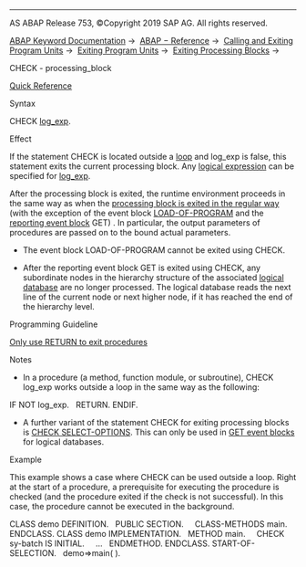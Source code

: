   

* * *

AS ABAP Release 753, ©Copyright 2019 SAP AG. All rights reserved.

[ABAP Keyword Documentation](https://help.sap.com/doc/abapdocu_753_index_htm/7.53/en-US/abenabap.htm) →  [ABAP − Reference](https://help.sap.com/doc/abapdocu_753_index_htm/7.53/en-US/abenabap_reference.htm) →  [Calling and Exiting Program Units](https://help.sap.com/doc/abapdocu_753_index_htm/7.53/en-US/abenabap_execution.htm) →  [Exiting Program Units](https://help.sap.com/doc/abapdocu_753_index_htm/7.53/en-US/abenleave_program_units.htm) →  [Exiting Processing Blocks](https://help.sap.com/doc/abapdocu_753_index_htm/7.53/en-US/abenleave_processing_blocks.htm) → 

CHECK - processing\_block

[Quick Reference](https://help.sap.com/doc/abapdocu_753_index_htm/7.53/en-US/abapcheck_shortref.htm)

Syntax

CHECK [log\_exp](https://help.sap.com/doc/abapdocu_753_index_htm/7.53/en-US/abenlogexp.htm).

Effect

If the statement CHECK is located outside a [loop](https://help.sap.com/doc/abapdocu_753_index_htm/7.53/en-US/abenloop_glosry.htm "Glossary Entry") and log\_exp is false, this statement exits the current processing block. Any [logical expression](https://help.sap.com/doc/abapdocu_753_index_htm/7.53/en-US/abenlogical_expression_glosry.htm "Glossary Entry") can be specified for [log\_exp](https://help.sap.com/doc/abapdocu_753_index_htm/7.53/en-US/abenlogexp.htm).

After the processing block is exited, the runtime environment proceeds in the same way as when the [processing block is exited in the regular way](https://help.sap.com/doc/abapdocu_753_index_htm/7.53/en-US/abenend_processing_blocks.htm) (with the exception of the event block [LOAD-OF-PROGRAM](https://help.sap.com/doc/abapdocu_753_index_htm/7.53/en-US/abapload-of-program.htm) and the [reporting event block](https://help.sap.com/doc/abapdocu_753_index_htm/7.53/en-US/abenreporting_event_glosry.htm "Glossary Entry") GET) . In particular, the output parameters of procedures are passed on to the bound actual parameters.

-   The event block LOAD-OF-PROGRAM cannot be exited using CHECK.
    
-   After the reporting event block GET is exited using CHECK, any subordinate nodes in the hierarchy structure of the associated [logical database](https://help.sap.com/doc/abapdocu_753_index_htm/7.53/en-US/abenlogical_data_base_glosry.htm "Glossary Entry") are no longer processed. The logical database reads the next line of the current node or next higher node, if it has reached the end of the hierarchy level.
    

Programming Guideline

[Only use RETURN to exit procedures](https://help.sap.com/doc/abapdocu_753_index_htm/7.53/en-US/abenexit_procedure_guidl.htm "Guideline")

Notes

-   In a procedure (a method, function module, or subroutine), CHECK log\_exp works outside a loop in the same way as the following:
    

IF NOT log\_exp.
  RETURN.
ENDIF.

-   A further variant of the statement CHECK for exiting processing blocks is [CHECK SELECT-OPTIONS](https://help.sap.com/doc/abapdocu_753_index_htm/7.53/en-US/abapcheck_select-options.htm). This can only be used in [GET event blocks](https://help.sap.com/doc/abapdocu_753_index_htm/7.53/en-US/abapget-.htm) for logical databases.
    

Example

This example shows a case where CHECK can be used outside a loop. Right at the start of a procedure, a prerequisite for executing the procedure is checked (and the procedure exited if the check is not successful). In this case, the procedure cannot be executed in the background.

CLASS demo DEFINITION.
  PUBLIC SECTION.
    CLASS-METHODS main.
ENDCLASS.
CLASS demo IMPLEMENTATION.
  METHOD main.
    CHECK sy-batch IS INITIAL.
    ...
  ENDMETHOD.
ENDCLASS.
START-OF-SELECTION.
  demo=>main( ).